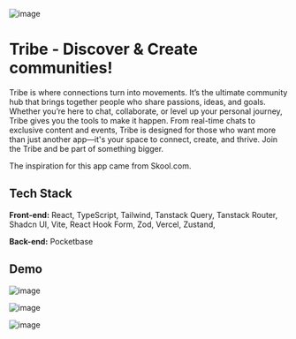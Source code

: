 ![image](https://github.com/user-attachments/assets/4c25f13e-345e-47a7-aa99-3542944ae408)


# Tribe - Discover & Create communities!

Tribe is where connections turn into movements. It’s the ultimate community hub that brings together people who share passions, ideas, and goals. Whether you’re here to chat, collaborate, or level up your personal journey, Tribe gives you the tools to make it happen. From real-time chats to exclusive content and events, Tribe is designed for those who want more than just another app—it's your space to connect, create, and thrive. Join the Tribe and be part of something bigger.

The inspiration for this app came from Skool.com.

## Tech Stack

**Front-end:** React,
TypeScript,
Tailwind,
Tanstack Query,
Tanstack Router,
Shadcn UI,
Vite,
React Hook Form,
Zod,
Vercel,
Zustand,

**Back-end:** Pocketbase

## Demo
![image](https://github.com/user-attachments/assets/e8e229b1-4e66-4db1-aba6-c74ef52ea36c)

![image](https://github.com/user-attachments/assets/30d0e3fa-a984-4a3f-9be1-d24b7304abfe)

![image](https://github.com/user-attachments/assets/02b18041-db1e-41ec-bfa5-7359cd2a1a38)

